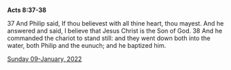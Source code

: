 **Acts 8:37-38**

37 And Philip said, If thou believest with all thine heart, thou mayest. And he answered and said, I believe that Jesus Christ is the Son of God. 38 And he commanded the chariot to stand still: and they went down both into the water, both Philip and the eunuch; and he baptized him.

[Sunday 09-January, 2022](https://t.me/s/daily_scripture)
